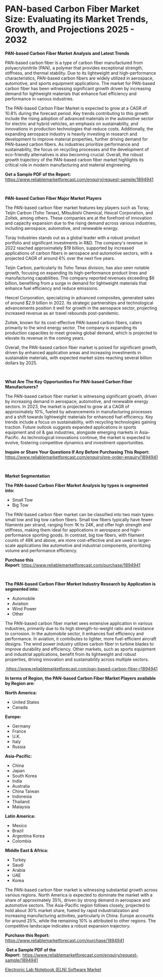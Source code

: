 <p><h1>PAN-based Carbon Fiber Market Size: Evaluating its Market Trends, Growth, and Projections 2025 - 2032</h1></p><p><strong>PAN-based Carbon Fiber Market Analysis and Latest Trends</strong></p>
<p><p>PAN-based carbon fiber is a type of carbon fiber manufactured from polyacrylonitrile (PAN), a polymer that provides exceptional strength, stiffness, and thermal stability. Due to its lightweight and high-performance characteristics, PAN-based carbon fibers are widely utilized in aerospace, automotive, and sports equipment applications. The market for PAN-based carbon fiber has been witnessing significant growth driven by increasing demand for lightweight materials that enhance fuel efficiency and performance in various industries.</p><p>The PAN-based Carbon Fiber Market is expected to grow at a CAGR of 10.8% during the forecast period. Key trends contributing to this growth include the rising adoption of advanced materials in the automotive sector for electric and hybrid vehicles, an emphasis on sustainability, and innovations in production technologies that reduce costs. Additionally, the expanding aerospace industry is heavily investing in research and development to improve material properties, further driving demand for PAN-based carbon fibers. As industries prioritize performance and sustainability, the focus on recycling processes and the development of eco-friendly alternatives is also becoming crucial. Overall, the robust growth trajectory of the PAN-based carbon fiber market highlights its critical role in modern manufacturing and material engineering.</p></p>
<p><strong>Get a Sample PDF of the Report:&nbsp;</strong> <a href="https://www.reliablemarketforecast.com/enquiry/request-sample/1894941?utm_campaign=2750&utm_medium=2&utm_source=Github&utm_content=ia&utm_term=28032025&utm_id=pan-based-carbon-fiber">https://www.reliablemarketforecast.com/enquiry/request-sample/1894941</a></p>
<p>&nbsp;</p>
<p><strong>PAN-based Carbon Fiber Major Market Players</strong></p>
<p><p>The PAN-based carbon fiber market features key players such as Toray, Teijin Carbon (Toho Tenax), Mitsubishi Chemical, Hexcel Corporation, and Zoltek, among others. These companies are at the forefront of innovation and capacity expansion due to the rising demand across various industries, including aerospace, automotive, and renewable energy.</p><p>Toray Industries stands out as a global leader with a robust product portfolio and significant investments in R&D. The company's revenue in 2022 reached approximately $19 billion, supported by increased applications of carbon fibers in aerospace and automotive sectors, with a projected CAGR of around 6% over the next five years.</p><p>Teijin Carbon, particularly its Toho Tenax division, has also seen notable growth, focusing on expanding its high-performance product lines and manufacturing capabilities. The company reported revenues exceeding $6 billion, benefiting from a surge in demand for lightweight materials that enhance fuel efficiency and reduce emissions.</p><p>Hexcel Corporation, specializing in advanced composites, generated sales of around $2.9 billion in 2022. Its strategic partnerships and technological advancements position it well for growth in the aerospace sector, projecting increased revenue as air travel rebounds post-pandemic.</p><p>Zoltek, known for its cost-effective PAN-based carbon fibers, caters primarily to the wind energy sector. The company is expanding its production capacities to meet growing global demand, which is projected to elevate its revenue in the coming years.</p><p>Overall, the PAN-based carbon fiber market is poised for significant growth, driven by enhanced application areas and increasing investments in sustainable materials, with expected market sizes reaching several billion dollars by 2025.</p></p>
<p>&nbsp;</p>
<p><strong>What Are The Key Opportunities For PAN-based Carbon Fiber Manufacturers?</strong></p>
<p><p>The PAN-based carbon fiber market is witnessing significant growth, driven by increasing demand in aerospace, automotive, and renewable energy sectors. In 2023, the market is projected to grow at a CAGR of approximately 10%, fueled by advancements in manufacturing processes and a shift towards lightweight materials for enhanced fuel efficiency. Key trends include a focus on sustainability, with recycling technologies gaining traction. Future outlook suggests expanded applications in sports equipment and oil & gas industries, alongside emerging markets in Asia-Pacific. As technological innovations continue, the market is expected to evolve, fostering competitive dynamics and investment opportunities.</p></p>
<p><strong>Inquire or Share Your Questions If Any Before Purchasing This Report:</strong> <a href="https://www.reliablemarketforecast.com/enquiry/pre-order-enquiry/1894941?utm_campaign=2750&utm_medium=2&utm_source=Github&utm_content=ia&utm_term=28032025&utm_id=pan-based-carbon-fiber">https://www.reliablemarketforecast.com/enquiry/pre-order-enquiry/1894941</a></p>
<p>&nbsp;</p>
<p><strong>Market Segmentation</strong></p>
<p><strong>The PAN-based Carbon Fiber Market Analysis by types is segmented into:</strong></p>
<p><ul><li>Small Tow</li><li>Big Tow</li></ul></p>
<p><p>The PAN-based carbon fiber market can be classified into two main types: small tow and big tow carbon fibers. Small tow fibers typically have fewer filaments per strand, ranging from 1K to 24K, and offer high strength and stiffness, making them ideal for applications in aerospace and high-performance sporting goods. In contrast, big tow fibers, with filament counts of 48K and above, are more cost-effective and are used in larger-scale applications like automotive and industrial components, prioritizing volume and performance efficiency.</p></p>
<p><strong>Purchase this Report:&nbsp;</strong><a href="https://www.reliablemarketforecast.com/purchase/1894941?utm_campaign=2750&utm_medium=2&utm_source=Github&utm_content=ia&utm_term=28032025&utm_id=pan-based-carbon-fiber">https://www.reliablemarketforecast.com/purchase/1894941</a></p>
<p>&nbsp;</p>
<p><strong>The PAN-based Carbon Fiber Market Industry Research by Application is segmented into:</strong></p>
<p><ul><li>Automobile</li><li>Aviation</li><li>Wind Power</li><li>Other</li></ul></p>
<p><p>The PAN-based carbon fiber market sees extensive application in various industries, primarily due to its high strength-to-weight ratio and resistance to corrosion. In the automobile sector, it enhances fuel efficiency and performance. In aviation, it contributes to lighter, more fuel-efficient aircraft designs. The wind power industry utilizes carbon fiber in turbine blades to improve durability and efficiency. Other markets, such as sports equipment and industrial applications, benefit from its lightweight and robust properties, driving innovation and sustainability across multiple sectors.</p></p>
<p><a href="https://www.reliablemarketforecast.com/pan-based-carbon-fiber-r1894941?utm_campaign=2750&utm_medium=2&utm_source=Github&utm_content=ia&utm_term=28032025&utm_id=pan-based-carbon-fiber">&nbsp;https://www.reliablemarketforecast.com/pan-based-carbon-fiber-r1894941</a></p>
<p><strong>In terms of Region, the PAN-based Carbon Fiber Market Players available by Region are:</strong></p>
<p>
    <p> <strong> North America: </strong>
        <ul>
            <li>United States</li>
            <li>Canada</li>
        </ul>
        </p> 
    <p> <strong> Europe: </strong>
        <ul>
            <li>Germany</li>
            <li>France</li>
            <li>U.K.</li>
            <li>Italy</li>
            <li>Russia</li>
        </ul>
        </p> 
    <p> <strong> Asia-Pacific: </strong>
        <ul>
            <li>China</li>
            <li>Japan</li>
            <li>South Korea</li>
            <li>India</li>
            <li>Australia</li>
            <li>China Taiwan</li>
            <li>Indonesia</li>
            <li>Thailand</li>
            <li>Malaysia</li>
        </ul>
        </p> 
    <p> <strong> Latin America: </strong>
        <ul>
            <li>Mexico</li>
            <li>Brazil</li>
            <li>Argentina Korea</li>
            <li>Colombia</li>
        </ul>
        </p> 
    <p> <strong> Middle East & Africa: </strong>
        <ul>
            <li>Turkey</li>
            <li>Saudi</li>
            <li>Arabia</li>
            <li>UAE</li>
            <li>Korea</li>
        </ul>
    </p>
    </p>
<p><p>The PAN-based carbon fiber market is witnessing substantial growth across various regions. North America is expected to dominate the market with a share of approximately 35%, driven by strong demand in aerospace and automotive sectors. The Asia-Pacific region follows closely, projected to hold about 30% market share, fueled by rapid industrialization and increasing manufacturing activities, particularly in China. Europe accounts for around 25%, while the remaining 10% is attributed to other regions. The competitive landscape indicates a robust expansion trajectory.</p></p>
<p><strong>Purchase this Report: </strong><a href="https://www.reliablemarketforecast.com/purchase/1894941?utm_campaign=2750&utm_medium=2&utm_source=Github&utm_content=ia&utm_term=28032025&utm_id=pan-based-carbon-fiber">https://www.reliablemarketforecast.com/purchase/1894941</a></p>
<p>&nbsp;<strong>Get a Sample PDF of the Report:&nbsp;&nbsp;</strong><a href="https://www.reliablemarketforecast.com/enquiry/request-sample/1894941?utm_campaign=2750&utm_medium=2&utm_source=Github&utm_content=ia&utm_term=28032025&utm_id=pan-based-carbon-fiber">https://www.reliablemarketforecast.com/enquiry/request-sample/1894941</a></p>
<p><strong></strong></p>
<p><p><a href="https://github.com/dolorespeddico90/Market-Research-Report-List-1/blob/main/electronic-lab-notebook-eln-software-market.md?utm_campaign=2750&utm_medium=2&utm_source=Github&utm_content=ia&utm_term=28032025&utm_id=pan-based-carbon-fiber">Electronic Lab Notebook (ELN) Software Market</a></p></p>